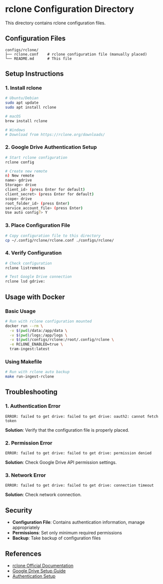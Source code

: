 # rclone Configuration Directory

This directory contains rclone configuration files.

## Configuration Files

```
configs/rclone/
├── rclone.conf    # rclone configuration file (manually placed)
└── README.md      # This file
```

## Setup Instructions

### 1. Install rclone
```bash
# Ubuntu/Debian
sudo apt update
sudo apt install rclone

# macOS
brew install rclone

# Windows
# Download from https://rclone.org/downloads/
```

### 2. Google Drive Authentication Setup
```bash
# Start rclone configuration
rclone config

# Create new remote
n) New remote
name> gdrive
Storage> drive
client_id> (press Enter for default)
client_secret> (press Enter for default)
scope> drive
root_folder_id> (press Enter)
service_account_file> (press Enter)
Use auto config?> Y
```

### 3. Place Configuration File
```bash
# Copy configuration file to this directory
cp ~/.config/rclone/rclone.conf ./configs/rclone/
```

### 4. Verify Configuration
```bash
# Check configuration
rclone listremotes

# Test Google Drive connection
rclone lsd gdrive:
```

## Usage with Docker

### Basic Usage
```bash
# Run with rclone configuration mounted
docker run --rm \
  -v $(pwd)/data:/app/data \
  -v $(pwd)/logs:/app/logs \
  -v $(pwd)/configs/rclone:/root/.config/rclone \
  -e RCLONE_ENABLED=true \
  tram-ingest:latest
```

### Using Makefile
```bash
# Run with rclone auto backup
make run-ingest-rclone
```

## Troubleshooting

### 1. Authentication Error
```
ERROR: failed to get drive: failed to get drive: oauth2: cannot fetch token
```

**Solution**: Verify that the configuration file is properly placed.

### 2. Permission Error
```
ERROR: failed to get drive: failed to get drive: permission denied
```

**Solution**: Check Google Drive API permission settings.

### 3. Network Error
```
ERROR: failed to get drive: failed to get drive: connection timeout
```

**Solution**: Check network connection.

## Security

- **Configuration File**: Contains authentication information, manage appropriately
- **Permissions**: Set only minimum required permissions
- **Backup**: Take backup of configuration files

## References

- [rclone Official Documentation](https://rclone.org/)
- [Google Drive Setup Guide](https://rclone.org/drive/)
- [Authentication Setup](https://rclone.org/docs/#authentication)